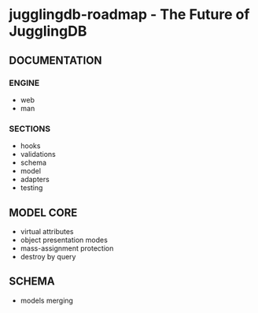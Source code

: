 jugglingdb-roadmap - The Future of JugglingDB
=============================================

## DOCUMENTATION

### ENGINE

* web
* man

### SECTIONS

* hooks
* validations
* schema
* model
* adapters
* testing

## MODEL CORE

* virtual attributes
* object presentation modes
* mass-assignment protection
* destroy by query

## SCHEMA

* models merging
